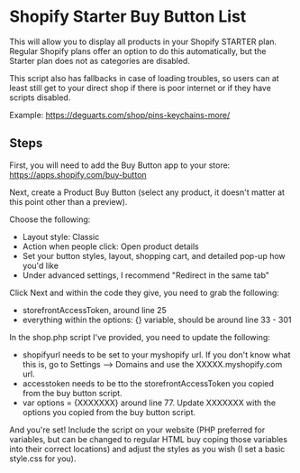 # Shopify Starter Buy Button List
This will allow you to display all products in your Shopify STARTER plan. Regular Shopify plans offer an option to do this automatically, but the Starter plan does not as categories are disabled.

This script also has fallbacks in case of loading troubles, so users can at least still get to your direct shop if there is poor internet or if they have scripts disabled.

Example: https://deguarts.com/shop/pins-keychains-more/ 

## Steps
First, you will need to add the Buy Button app to your store: https://apps.shopify.com/buy-button

Next, create a Product Buy Button (select any product, it doesn't matter at this point other than a preview).

Choose the following:
- Layout style: Classic
- Action when people click: Open product details
- Set your button styles, layout, shopping cart, and detailed pop-up how you'd like
- Under advanced settings, I recommend "Redirect in the same tab"

Click Next and within the code they give, you need to grab the following:
- storefrontAccessToken, around line 25
- everything within the options: {} variable, should be around line 33 - 301

In the shop.php script I've provided, you need to update the following:
- shopifyurl needs to be set to your myshopify url. If you don't know what this is, go to Settings --> Domains and use the XXXXX.myshopify.com url.
- accesstoken needs to be tto the storefrontAccessToken you copied from the buy button script.
- var options = {XXXXXXX} around line 77. Update XXXXXXX with the options you copied from the buy button script.

And you're set! Include the script on your website (PHP preferred for variables, but can be changed to regular HTML buy coping those variables into their correct locations) and adjust the styles as you wish (I set a basic style.css for you).
